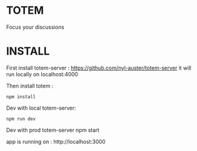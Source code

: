 # TOTEM

Focus your discussions

# INSTALL

First install totem-server :
https://github.com/nyl-auster/totem-server
it will run locally on localhost:4000

Then install totem :

```
npm install
```
Dev with local totem-server:
```
npm run dev
```
Dev with prod totem-server
npm start

app is running on : http://localhost:3000